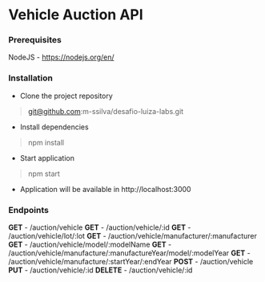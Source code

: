 # Vehicle Auction API

### Prerequisites
NodeJS - https://nodejs.org/en/

### Installation
- Clone the project repository
> git@github.com:m-ssilva/desafio-luiza-labs.git
- Install dependencies
> npm install
- Start application
> npm start
- Application will be available in http://localhost:3000

### Endpoints
**GET** - /auction/vehicle
**GET** - /auction/vehicle/:id
**GET** - /auction/vehicle/lot/:lot
**GET** - /auction/vehicle/manufacturer/:manufacturer
**GET** - /auction/vehicle/model/:modelName
**GET** - /auction/vehicle/manufacture/:manufactureYear/model/:modelYear
**GET** - /auction/vehicle/manufacture/:startYear/:endYear
**POST** - /auction/vehicle
**PUT** - /auction/vehicle/:id
**DELETE** - /auction/vehicle/:id